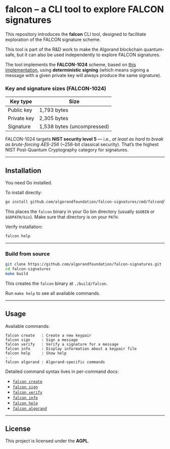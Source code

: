 # falcon – a CLI tool to explore FALCON signatures

This repository introduces the **falcon** CLI tool, designed to facilitate exploration of the FALCON signature scheme.

This tool is part of the R&D work to make the Algorand blockchain quantum-safe, but it can also be used independently to explore FALCON signatures.

The tool implements the **FALCON-1024** scheme, based on [this implementation](https://github.com/algorand/falcon), using **deterministic signing** (which means signing a message with a given private key will always produce the same signature).

### Key and signature sizes (FALCON-1024)

| Key type    | Size        |
|-------------|-------------|
| Public key  | 1,793 bytes |
| Private key | 2,305 bytes |
| Signature   | 1,538 bytes (uncompressed) |

FALCON-1024 targets **NIST security level 5** — i.e., *at least as hard to break as brute-forcing AES-256* (~256-bit classical security).
That’s the highest NIST Post-Quantum Cryptography category for signatures.

---

## Installation

You need Go installed.

To install directly:

```bash
go install github.com/algorandfoundation/falcon-signatures/cmd/falcon@latest
```

This places the `falcon` binary in your Go bin directory (usually `$GOBIN` or `$GOPATH/bin`).
Make sure that directory is on your `PATH`.

Verify installation:

```bash
falcon help
```

---

### Build from source

```bash
git clone https://github.com/algorandfoundation/falcon-signatures.git
cd falcon-signatures
make build
```

This creates the `falcon` binary at `./build/falcon`.

Run `make help` to see all available commands.

---

## Usage

Available commands:

```
falcon create   : Create a new keypair
falcon sign     : Sign a message
falcon verify   : Verify a signature for a message
falcon info     : Display information about a keypair file
falcon help     : Show help
- -
falcon algorand : Algorand-specific commands
```

Detailed command syntax lives in per-command docs:

- [`falcon create`](docs/create.md)
- [`falcon sign`](docs/sign.md)
- [`falcon verify`](docs/verify.md)
- [`falcon info`](docs/info.md)
- [`falcon help`](docs/help.md)
- [`falcon algorand`](docs/algorand.md)

---

## License

This project is licensed under the **AGPL**.
